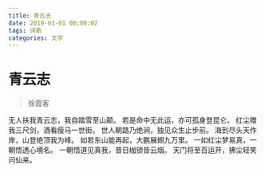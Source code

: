 ```yaml
---
title: 青云志
date: 2019-01-01 00:00:02
tags: 诗歌
categories: 文学
---
```

# 青云志
> 徐霞客

无人扶我青云志，我自踏雪至山颠。
若是命中无此运，亦可孤身登昆仑。
红尘赠我三尺剑，酒看瘦马一世街。
世人朝路乃绝涧，独见众生止步前。
海到尽头天作岸，山登绝顶我为峰。
如若东山能再起，大鹏展翅九万里。
一如红尘梦易真，一朝悟透心境名。
一朝悟道见真我，昔日枷锁皆云烟。
天门将至百运开，拂尘轻笑问仙来。